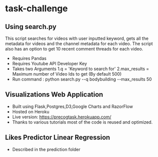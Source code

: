 # task-challenge

## Using search.py
This script searches for videos with user inputted keyword, gets all the metadata for videos and the channel metadata for each video. The script also has an option to get 10 recent comment threads for each video.
* Requires Pandas
* Requires Youtube API Developer Key
* Takes two Arguments 1.q = 'Keyword to search for' 2.max_results = Maximum number of Video Ids to get (By default 500)
* Run command : python search.py --q bodybuilding --max_results 50

## Visualizations Web Application
* Built using Flask,Postgres,D3,Google Charts and RazorFlow
* Hosted on Heroku
* Live version: https://precogtask.herokuapp.com/
* Thanks to various tutorials most of the code is reused and optimized.

## Likes Predictor Linear Regression
* Described in the prediction folder
